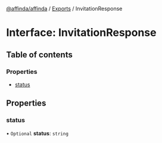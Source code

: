 [@affinda/affinda](../README.md) / [Exports](../modules.md) / InvitationResponse

# Interface: InvitationResponse

## Table of contents

### Properties

- [status](InvitationResponse.md#status)

## Properties

### status

• `Optional` **status**: `string`
